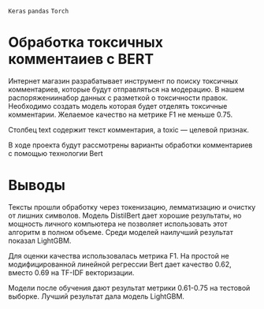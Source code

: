 `Keras` `pandas` `Torch` 

# Обработка токсичных комментаиев c BERT
Интернет магазин разрабатывает инструмент по поиску токсичных комментариев, которые будут отправляться на модерацию.
В нашем распоряжениинабор данных с разметкой о токсичности правок.
Необходимо создать модель которая будет отделять токсичные комментарии. Желаемое качество на метрике F1 не меньше 0.75.

Столбец text содержит текст комментария, а toxic — целевой признак.

В ходе проекта будут рассмотрены варианты обработки комментариев с помощью технологии Bert


# Выводы
Тексты прошли обработку через токенизацию, лемматизацию и очистку от лишних символов. Модель DistilBert дает хорошие результаты, но мощность личного компьютера не позволяет использовать этот алгоритм в полном объеме. Среди моделей наилучший результат показал LightGBM.

Для оценки качества использовалась метрика F1. На простой не модифицированной линейной регрессии Bert дает качество 0.62, вместо 0.69 на TF-IDF векторизации.

Модели после обучения дают результат метрики 0.61-0.75 на тестовой выборке. Лучший результат дала модель LightGBM.
